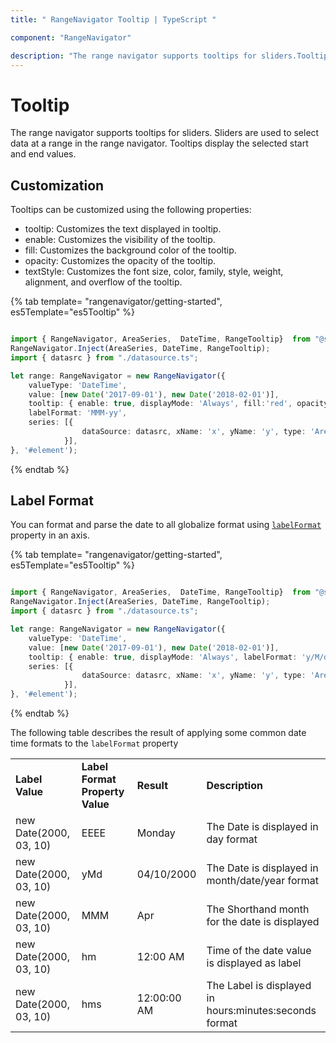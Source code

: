 ```yaml
---
title: " RangeNavigator Tooltip | TypeScript "

component: "RangeNavigator"

description: "The range navigator supports tooltips for sliders.Tooltips  display the selected start and end values."
---
```


# Tooltip

<!-- markdownlint-disable MD036 -->

The range navigator supports tooltips for sliders. Sliders are used to select data at a range in the range navigator.
Tooltips  display the selected start and end values.

<!-- markdownlint-disable MD013 -->

## Customization

Tooltips can be customized using the following properties:

* tooltip: Customizes the text displayed in tooltip.
* enable: Customizes the visibility of the tooltip.
* fill: Customizes the background color of the tooltip.
* opacity: Customizes the opacity of the tooltip.
* textStyle: Customizes the font size, color, family, style, weight, alignment, and overflow of the tooltip.

{% tab template= "rangenavigator/getting-started", es5Template="es5Tooltip" %}

```typescript

import { RangeNavigator, AreaSeries,  DateTime, RangeTooltip}  from "@syncfusion/ej2-charts";
RangeNavigator.Inject(AreaSeries, DateTime, RangeTooltip);
import { datasrc } from "./datasource.ts";

let range: RangeNavigator = new RangeNavigator({
    valueType: 'DateTime',
    value: [new Date('2017-09-01'), new Date('2018-02-01')],
    tooltip: { enable: true, displayMode: 'Always', fill:'red', opacity: 0.6, textStyle:{ style: 'Italic', color:'blue', size:'12px'} },
    labelFormat: 'MMM-yy',
    series: [{
                dataSource: datasrc, xName: 'x', yName: 'y', type: 'Area', width: 2,
            }],
}, '#element');

```

{% endtab %}

## Label Format

You can format and parse the date to all globalize format using [`labelFormat`](../api/range-navigator/#labelformat-string) property in an axis.

{% tab template= "rangenavigator/getting-started", es5Template="es5Tooltip" %}

```typescript

import { RangeNavigator, AreaSeries,  DateTime, RangeTooltip}  from "@syncfusion/ej2-charts";
RangeNavigator.Inject(AreaSeries, DateTime, RangeTooltip);
import { datasrc } from "./datasource.ts";

let range: RangeNavigator = new RangeNavigator({
    valueType: 'DateTime',
    value: [new Date('2017-09-01'), new Date('2018-02-01')],
    tooltip: { enable: true, displayMode: 'Always', labelFormat: 'y/M/d' },
    series: [{
                dataSource: datasrc, xName: 'x', yName: 'y', type: 'Area', width: 2,
            }],
}, '#element');

```

{% endtab %}

The following table describes the result of applying some common date time formats to the `labelFormat` property

<!-- markdownlint-disable MD033 -->
<table>
<tr>
<td><b>Label Value</b></td>
<td><b>Label Format Property Value</b></td>
<td><b>Result </b></td>
<td><b>Description </b></td>
</tr>
<tr>
<td>new Date(2000, 03, 10)</td>
<td>EEEE</td>
<td>Monday</td>
<td>The Date is displayed in day format</td>
</tr>
<tr>
<td>new Date(2000, 03, 10)</td>
<td>yMd</td>
<td>04/10/2000</td>
<td>The Date is displayed in month/date/year format</td>
</tr>
<tr>
<td>new Date(2000, 03, 10)</td>
<td> MMM </td>
<td>Apr</td>
<td>The Shorthand month for the date is displayed</td>
</tr>
<tr>
<td>new Date(2000, 03, 10)</td>
<td>hm</td>
<td>12:00 AM</td>
<td>Time of the date value is displayed as label</td>
</tr>
<tr>
<td>new Date(2000, 03, 10)</td>
<td>hms</td>
<td>12:00:00 AM</td>
<td>The Label is displayed in hours:minutes:seconds format</td>
</tr>
</table>